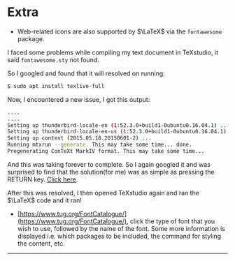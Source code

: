 # Extra

* Web-related icons are also supported by $\LaTeX$ via the `fontawesome` package.

I faced some problems while compiling my text document in TeXstudio, it said `fontawesome.sty` not found.

So I googled and found that it will resolved on running:
```bash
$ sudo apt install texlive-full
```

Now, I encountered a new issue, I got this output:

```bash
....
....
Setting up thunderbird-locale-en (1:52.3.0+build1-0ubuntu0.16.04.1) ...
Setting up thunderbird-locale-en-us (1:52.3.0+build1-0ubuntu0.16.04.1) ...
Setting up context (2015.05.18.20150601-2) ...
Running mtxrun --generate. This may take some time... done.
Pregenerating ConTeXt MarkIV format. This may take some time...

```

And this was taking forever to complete. So I again googled it and was surprised to find that the solution(for me) was as simple as pressing the
RETURN key. [Click here](https://askubuntu.com/questions/956006/pregenerating-context-markiv-format-this-may-take-some-time-takes-forever/1509109#1509109).

After this was resolved, I then opened TeXstudio again and ran the $\LaTeX$ code and it ran!

* [https://www.tug.org/FontCatalogue/](https://www.tug.org/FontCatalogue/), click the type of font that you wish to use, followed by the name of the font. Some more information is displayed i.e. which packages to be included, the command for styling the content, etc.


---
